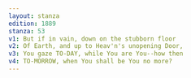 ```yaml
---
layout: stanza
edition: 1889
stanza: 53
v1: But if in vain, down on the stubborn floor
v2: Of Earth, and up to Heav'n's unopening Door,
v3: You gaze TO-DAY, while You are You--how then
v4: TO-MORROW, when You shall be You no more?
---
```

